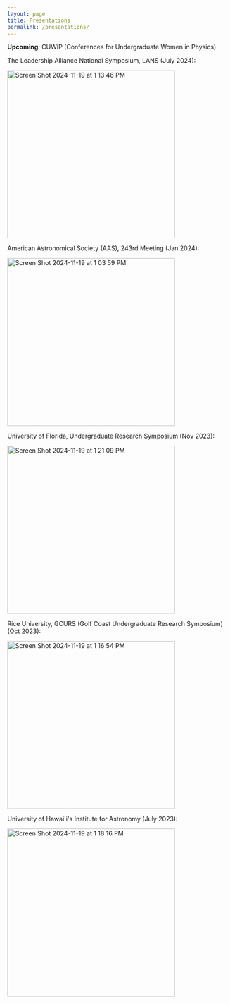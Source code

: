```yaml
---
layout: page
title: Presentations
permalink: /presentations/
---
```


**Upcoming**: CUWIP (Conferences for Undergraduate Women in Physics)

The Leadership Alliance National Symposium, LANS (July 2024):  

<img width="381" alt="Screen Shot 2024-11-19 at 1 13 46 PM" src="https://github.com/user-attachments/assets/46258e85-ef09-4a25-94a2-aa6f495d4879">

American Astronomical Society (AAS), 243rd Meeting (Jan 2024): 

<img width="381" alt="Screen Shot 2024-11-19 at 1 03 59 PM" src="https://github.com/user-attachments/assets/fd167ed5-7f5a-4e9f-8f74-376d730f4725">


University of Florida, Undergraduate Research Symposium (Nov 2023): 

<img width="381" alt="Screen Shot 2024-11-19 at 1 21 09 PM" src="https://github.com/user-attachments/assets/aee69c41-592f-4c30-9ba5-15eafd4dd78d">

Rice University, GCURS (Golf Coast Undergraduate Research Symposium) (Oct 2023): 

<img width="381" alt="Screen Shot 2024-11-19 at 1 16 54 PM" src="https://github.com/user-attachments/assets/21b1f40b-598d-49f5-9242-0d4ae33adc36">

University of Hawai'i's Institute for Astronomy (July 2023): 

<img width="381" alt="Screen Shot 2024-11-19 at 1 18 16 PM" src="https://github.com/user-attachments/assets/34a00843-c736-49ee-bff9-737d698c8869">



